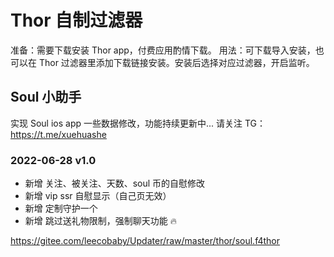 # Thor 自制过滤器

准备：需要下载安装 Thor app，付费应用酌情下载。
用法：可下载导入安装，也可以在 Thor 过滤器里添加下载链接安装。安装后选择对应过滤器，开启监听。

## Soul 小助手

实现 Soul ios app 一些数据修改，功能持续更新中...
请关注 TG：https://t.me/xuehuashe

### 2022-06-28 v1.0

- 新增 关注、被关注、天数、soul 币的自慰修改
- 新增 vip ssr 自慰显示（自己页无效）
- 新增 定制守护一个
- 新增 跳过送礼物限制，强制聊天功能 🔥

https://gitee.com/leecobaby/Updater/raw/master/thor/soul.f4thor
